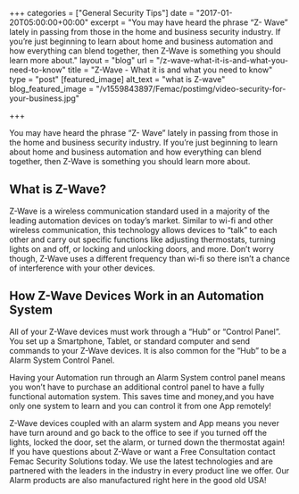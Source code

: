+++
categories = ["General Security Tips"]
date = "2017-01-20T05:00:00+00:00"
excerpt = "You may have heard the phrase “Z- Wave” lately in passing from those in the home and business security industry. If you’re just beginning to learn about home and business automation and how everything can blend together, then Z-Wave is something you should learn more about."
layout = "blog"
url = "/z-wave-what-it-is-and-what-you-need-to-know"
title = "Z-Wave - What it is and what you need to know"
type = "post"
[featured_image]
alt_text = "what is Z-wave"
blog_featured_image = "/v1559843897/Femac/postimg/video-security-for-your-business.jpg"

+++

You may have heard the phrase “Z- Wave” lately in passing from those in the home and business security industry. If you’re just beginning to learn about home and business automation and how everything can blend together, then Z-Wave is something you should learn more about.

## What is Z-Wave?

Z-Wave is a wireless communication standard used in a majority of the leading automation devices on today’s market. Similar to wi-fi and other wireless communication, this technology allows devices to “talk” to each other and carry out specific functions like adjusting thermostats, turning lights on and off, or locking and unlocking doors, and more. Don’t worry though, Z-Wave uses a different frequency than wi-fi so there isn’t a chance of interference with your other devices.

## How Z-Wave Devices Work in an Automation System

All of your Z-Wave devices must work through a “Hub” or “Control Panel”. You set up a Smartphone, Tablet, or standard computer and send commands to your Z-Wave devices. It is also common for the “Hub” to be a Alarm System Control Panel.

Having your Automation run through an Alarm System control panel means you won’t have to purchase an additional control panel to have a fully functional automation system. This saves time and money,and you have only one system to learn and you can control it from one App remotely!

Z-Wave devices coupled with an alarm system and App means you never have turn around and go back to the office to see if you turned off the lights, locked the door, set the alarm, or turned down the thermostat again! If you have questions about Z-Wave or want a Free Consultation contact Femac Security Solutions today. We use the latest technologies and are partnered with the leaders in the industry in every product line we offer. Our Alarm products are also manufactured right here in the good old USA!